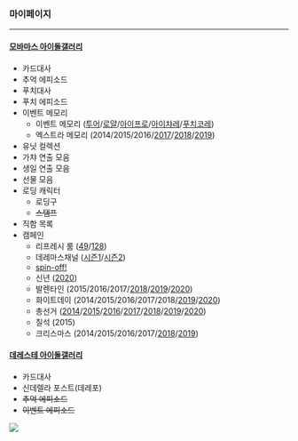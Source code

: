 ### 마이페이지
------------
#### [모바마스 아이돌갤러리](https://crow88.github.io/lab/)
- 카드대사
- 추억 에피소드
- 푸치대사
- 푸치 에피소드
- 이벤트 메모리
  - 이벤트 메모리 ([투어](https://crow88.github.io/lab/12008305/memory/detail/512/10030/)/[로얄](https://crow88.github.io/lab/12008305/memory/detail/815/10070/)/[아이프로](https://crow88.github.io/lab/12008305/memory/detail/1706/10020/)/[아이챠레](https://crow88.github.io/lab/12008305/memory/detail/1215/10090/)/[푸치코레](https://crow88.github.io/lab/12008305/memory/detail/1416/10100/))
  - 엑스트라 메모리 (2014/2015/2016/[2017](https://crow88.github.io/lab/12008305/memory/memorial/1712/normal/)/[2018](https://crow88.github.io/lab/12008305/memory/memorial/1716/normal/)/[2019](https://crow88.github.io/lab/12008305/memory/memorial/1723/))
- 유닛 컬렉션
- 가챠 연출 모음
- 생일 연출 모음
- 선물 모음
- 로딩 캐릭터
  - 로딩구
  - ~~스탬프~~
- 직함 목록
- 캠페인
  - 리프레시 룸 ([49](https://crow88.github.io/lab/12008305/refresh_room/detail/49/)/[128](https://crow88.github.io/lab/12008305/refresh_room/detail/128/))
  - 데레마스채널 ([시즌1](https://crow88.github.io/lab/12008305/radio/archive/season1/8/)/[시즌2](https://crow88.github.io/lab/12008305/radio/archive/season2/16/))
  - [spin-off!](https://crow88.github.io/lab/12008305/campaigns/spinoff/)
  - 신년 ([2020](https://crow88.github.io/lab/12008305/campaigns/new_year/2020/))
  - 발렌타인 (2015/2016/2017/[2018](https://crow88.github.io/lab/12008305/campaigns/valentine_present/2018/)/[2019](https://crow88.github.io/lab/12008305/campaigns/valentine_present/2019/)/[2020](https://crow88.github.io/lab/12008305/campaigns/valentine_present/2020/))
  - 화이트데이 (2014/2015/2016/2017/2018/[2019](https://crow88.github.io/lab/12008305/campaigns/whiteday_present/2019/)/[2020](https://crow88.github.io/lab/12008305/campaigns/whiteday_present/2020/))
  - 총선거 ([2014](https://crow88.github.io/lab/12008305/campaigns/vote/2014/)/[2015](https://crow88.github.io/lab/12008305/campaigns/vote/2015/)/[2016](https://crow88.github.io/lab/12008305/campaigns/vote/2016/)/[2017](https://crow88.github.io/lab/12008305/campaigns/vote/2017/)/[2018](https://crow88.github.io/lab/12008305/campaigns/vote/2018/)/[2019](https://crow88.github.io/lab/12008305/campaigns/vote/2019/)/[2020](https://crow88.github.io/lab/12008305/campaigns/vote/2020/))
  - 칠석 (2015)
  - 크리스마스 (2014/2015/2016/2017/[2018](https://crow88.github.io/lab/12008305/campaigns/xmas/2018/1/)/[2019](https://crow88.github.io/lab/12008305/campaigns/xmas/2019/))


#### [데레스테 아이돌갤러리](https://crow88.github.io/sil/)
- 카드대사
- 신데렐라 포스트(데레포)
- ~~추억 에피소드~~
- ~~이벤트 에피소드~~

![](https://crow88.github.io/lab/12008305/image_sp/campaign/valentine/2018/idol/26.png)
